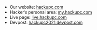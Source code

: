 - Our website: [hackupc.com](https://hackupc.com/)
- Hacker’s personal area: [my.hackupc.com](https://my.hackupc.com)
- Live page: [live.hackupc.com](https://live.hackupc.com)
- Devpost: [hackupc2021.devpost.com](https://hackupc2021.devpost.com)
<!--- Slack: [hackupc2019.slack.com](https://hackupc2019.slack.com) -->
<!-- - Mentor app: Web application coming soon -->
